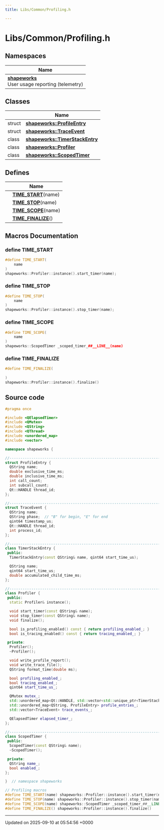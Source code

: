 ```yaml
---
title: Libs/Common/Profiling.h

---
```


# Libs/Common/Profiling.h



## Namespaces

| Name           |
| -------------- |
| **[shapeworks](../Namespaces/namespaceshapeworks.md)** <br>User usage reporting (telemetry)  |

## Classes

|                | Name           |
| -------------- | -------------- |
| struct | **[shapeworks::ProfileEntry](../Classes/structshapeworks_1_1ProfileEntry.md)**  |
| struct | **[shapeworks::TraceEvent](../Classes/structshapeworks_1_1TraceEvent.md)**  |
| class | **[shapeworks::TimerStackEntry](../Classes/classshapeworks_1_1TimerStackEntry.md)**  |
| class | **[shapeworks::Profiler](../Classes/classshapeworks_1_1Profiler.md)**  |
| class | **[shapeworks::ScopedTimer](../Classes/classshapeworks_1_1ScopedTimer.md)**  |

## Defines

|                | Name           |
| -------------- | -------------- |
|  | **[TIME_START](../Files/Profiling_8h.md#define-time-start)**(name)  |
|  | **[TIME_STOP](../Files/Profiling_8h.md#define-time-stop)**(name)  |
|  | **[TIME_SCOPE](../Files/Profiling_8h.md#define-time-scope)**(name)  |
|  | **[TIME_FINALIZE](../Files/Profiling_8h.md#define-time-finalize)**()  |




## Macros Documentation

### define TIME_START

```cpp
#define TIME_START(
    name
)
shapeworks::Profiler::instance().start_timer(name);
```


### define TIME_STOP

```cpp
#define TIME_STOP(
    name
)
shapeworks::Profiler::instance().stop_timer(name);
```


### define TIME_SCOPE

```cpp
#define TIME_SCOPE(
    name
)
shapeworks::ScopedTimer _scoped_timer_##__LINE__(name)
```


### define TIME_FINALIZE

```cpp
#define TIME_FINALIZE(
    
)
shapeworks::Profiler::instance().finalize()
```


## Source code

```cpp
#pragma once

#include <QElapsedTimer>
#include <QMutex>
#include <QString>
#include <QThread>
#include <unordered_map>
#include <vector>

namespace shapeworks {

//---------------------------------------------------------------------------
struct ProfileEntry {
  QString name;
  double exclusive_time_ms;
  double inclusive_time_ms;
  int call_count;
  int subcall_count;
  Qt::HANDLE thread_id;
};

//---------------------------------------------------------------------------
struct TraceEvent {
  QString name;
  QString phase;  // "B" for begin, "E" for end
  qint64 timestamp_us;
  Qt::HANDLE thread_id;
  int process_id;
};

//---------------------------------------------------------------------------
class TimerStackEntry {
 public:
  TimerStackEntry(const QString& name, qint64 start_time_us);

  QString name;
  qint64 start_time_us;
  double accumulated_child_time_ms;
};

//---------------------------------------------------------------------------
class Profiler {
 public:
  static Profiler& instance();

  void start_timer(const QString& name);
  void stop_timer(const QString& name);
  void finalize();

  bool is_profiling_enabled() const { return profiling_enabled_; }
  bool is_tracing_enabled() const { return tracing_enabled_; }

 private:
  Profiler();
  ~Profiler();

  void write_profile_report();
  void write_trace_file();
  QString format_time(double ms);

  bool profiling_enabled_;
  bool tracing_enabled_;
  qint64 start_time_us_;

  QMutex mutex_;
  std::unordered_map<Qt::HANDLE, std::vector<std::unique_ptr<TimerStackEntry>>> timer_stacks_;
  std::unordered_map<QString, ProfileEntry> profile_entries_;
  std::vector<TraceEvent> trace_events_;

  QElapsedTimer elapsed_timer_;
};

//---------------------------------------------------------------------------
class ScopedTimer {
 public:
  ScopedTimer(const QString& name);
  ~ScopedTimer();

 private:
  QString name_;
  bool enabled_;
};

}  // namespace shapeworks

// Profiling macros
#define TIME_START(name) shapeworks::Profiler::instance().start_timer(name);
#define TIME_STOP(name) shapeworks::Profiler::instance().stop_timer(name);
#define TIME_SCOPE(name) shapeworks::ScopedTimer _scoped_timer_##__LINE__(name)
#define TIME_FINALIZE() shapeworks::Profiler::instance().finalize()
```


-------------------------------

Updated on 2025-09-10 at 05:54:56 +0000
